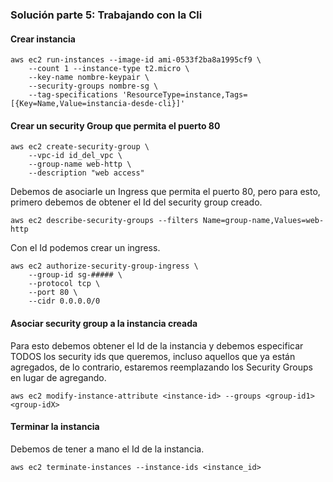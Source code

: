 ### Solución parte 5: Trabajando con la Cli


#### Crear instancia

```
aws ec2 run-instances --image-id ami-0533f2ba8a1995cf9 \
    --count 1 --instance-type t2.micro \
    --key-name nombre-keypair \
    --security-groups nombre-sg \
    --tag-specifications 'ResourceType=instance,Tags=[{Key=Name,Value=instancia-desde-cli}]'
```

#### Crear un security Group que permita el puerto 80

```
aws ec2 create-security-group \
    --vpc-id id_del_vpc \
    --group-name web-http \
    --description "web access"
```

Debemos de asociarle un Ingress que permita el puerto 80, pero para esto, primero debemos de obtener el Id del security group creado.  

`aws ec2 describe-security-groups --filters Name=group-name,Values=web-http`

Con el Id podemos crear un ingress.  

```
aws ec2 authorize-security-group-ingress \
    --group-id sg-##### \
    --protocol tcp \
    --port 80 \
    --cidr 0.0.0.0/0
```

#### Asociar security group a la instancia creada

Para esto debemos obtener el Id de la instancia y debemos especificar TODOS los security ids que queremos, incluso aquellos que ya están agregados, de lo contrario, estaremos reemplazando los Security Groups en lugar de agregando.  

`aws ec2 modify-instance-attribute <instance-id> --groups <group-id1> <group-idX>`

#### Terminar la instancia 

Debemos de tener a mano el Id de la instancia.  

`aws ec2 terminate-instances --instance-ids <instance_id>`
